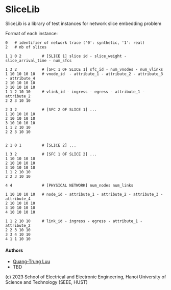 # SliceLib
SliceLib is a library of test instances for network slice embedding problem


Format of each instance:

```
0	# identifier of network trace ('0': synthetic, '1': real)
2 	# nb of slices

1 1 0 2			# [SLICE 1] slice id - slice_weight - slice_arrival_time - num_sfcs

1 3 2  			# [SFC 1 OF SLICE 1] sfc_id - num_vnodes - num_vlinks
1 10 10 10 10	# vnode_id	- attribute_1 - attribute_2 - attribute_3 - attribute_4
2 10 10 10 10
3 10 10 10 10
1 1	2 10 10		# vlink_id - ingress - egress - attribute_1 - attribute_2
2 2	3 10 10

2 3 2  			# [SFC 2 OF SLICE 1] ...
1 10 10 10 10	
2 10 10 10 10
3 10 10 10 10
1 1	2 10 10		
2 2	3 10 10


2 1 0 1			# [SLICE 2] ...

1 3 2  			# [SFC 1 OF SLICE 2] ...
1 10 10 10 10	
2 10 10 10 10
3 10 10 10 10
1 1	2 10 10		
2 2	3 10 10

4 4				# [PHYSICAL NETWORK] num_nodes num_links

1 10 10 10 10	# node_id - attribute_1 - attribute_2 - attribute_3	- attribute_4	
2 10 10 10 10
3 10 10 10 10
4 10 10 10 10

1 1	2 10 10		# link_id - ingress - egress - attribute_1 - attribute_2
2 2	3 10 10
3 3	4 10 10
4 1	1 10 10

```

#### Authors
* [Quang-Trung Luu](https://luuquangtrung.github.io/)
* TBD

(c) 2023 School of Electrical and Electronic Engineering, Hanoi University of Science and Technology (SEEE, HUST)
